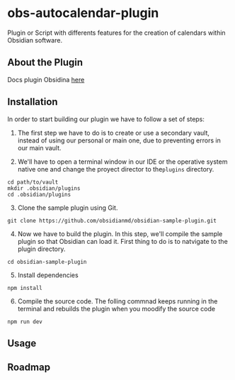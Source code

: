 # obs-autocalendar-plugin
Plugin or Script with differents features for the creation of calendars within Obsidian software.


## About the Plugin

Docs plugin Obsidina [here](https://docs.obsidian.md/Home)



## Installation

In order to start building our plugin we have to follow a set of steps:

1. The first step we have to do is to create or use a secondary vault, instead of using our personal or main one, due to preventing errors in our main vault.

2. We'll have to open a terminal window in our IDE or the operative system native one and change the proyect director to the`plugins` directory.

```shell
cd path/to/vault
mkdir .obsidian/plugins
cd .obsidian/plugins
```
3. Clone the sample plugin using Git.

```shell 
git clone https://github.com/obsidianmd/obsidian-sample-plugin.git
```

4. Now we have to build the plugin. In this step, we'll compile the sample plugin so that Obsidian can load it. First thing to do is to natvigate to the plugin directory.

```shell
cd obsidian-sample-plugin
```

5. Install dependencies

```shell
npm install
```

6. Compile the source code. The folling commnad keeps running in the terminal and rebuilds the plugin when you moodify the source code

```shell
npm run dev
```

## Usage




## Roadmap